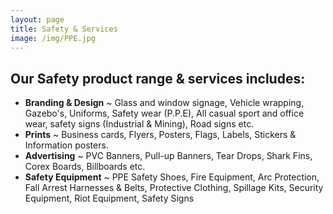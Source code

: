```yaml
---
layout: page
title: Safety & Services
image: /img/PPE.jpg
---
```


## Our Safety product range & services includes:

* **Branding & Design** ~ Glass and window signage, Vehicle wrapping, Gazebo's, Uniforms, Safety wear (P.P.E), All casual sport and office wear, safety signs (Industrial & Mining), Road signs etc.
* **Prints** ~ Business cards, Flyers, Posters, Flags, Labels, Stickers & Information posters.
* **Advertising** ~ PVC Banners, Pull-up Banners, Tear Drops, Shark Fins, Corex Boards, Billboards etc.
* **Safety Equipment** ~ PPE Safety Shoes, Fire Equipment, Arc Protection, Fall Arrest Harnesses & Belts, Protective Clothing, Spillage Kits, Security Equipment, Riot Equipment, Safety Signs
